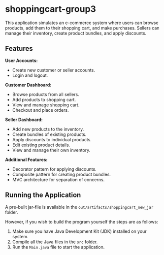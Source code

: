 # shoppingcart-group3

This application simulates an e-commerce system where users can browse products, add them to their shopping cart, and make purchases. Sellers can manage their inventory, create product bundles, and apply discounts.

## Features

**User Accounts:**

*   Create new customer or seller accounts.
*   Login and logout.

**Customer Dashboard:**

*   Browse products from all sellers.
*   Add products to shopping cart.
*   View and manage shopping cart.
*   Checkout and place orders.

**Seller Dashboard:**

*   Add new products to the inventory.
*   Create bundles of existing products.
*   Apply discounts to individual products.
*   Edit existing product details.
*   View and manage their own inventory.

**Additional Features:**

*   Decorator pattern for applying discounts.
*   Composite pattern for creating product bundles.
*   MVC architecture for separation of concerns.

## Running the Application

A pre-built jar-file is available in the `out/artifacts/shoppingcart_new_jar` folder. 

However, if you wish to build the program yourself the steps are as follows:

1.  Make sure you have Java Development Kit (JDK) installed on your system.
2.  Compile all the Java files in the `src` folder.
3.  Run the `Main.java` file to start the application.
